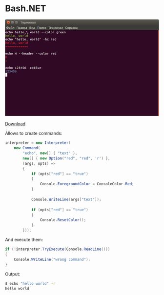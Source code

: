 # Bash.NET

![Screenshot](screenshot.png)

[Download](https://github.com/girvel/BashDotNet/raw/master/BashDotNet/bin/Release/BashDotNet.dll)

Allows to create commands:

```C#
interpreter = new Interpreter(
    new Command(
        "echo", new[] { "text" },
        new[] { new Option("red", "red", 'r') },
        (args, opts) =>
        {
            if (opts["red"] == "true")
            {
                Console.ForegroundColor = ConsoleColor.Red;
            }

            Console.WriteLine(args["text"]);

            if (opts["red"] == "true")
            {
                Console.ResetColor();
            }
        }));
```

And execute them:

```C#
if (!interpreter.TryExecute(Console.ReadLine()))
{
    Console.WriteLine("wrong command");
}
```

Output:

```bash
$ echo "hello world" -r
hello world
```
